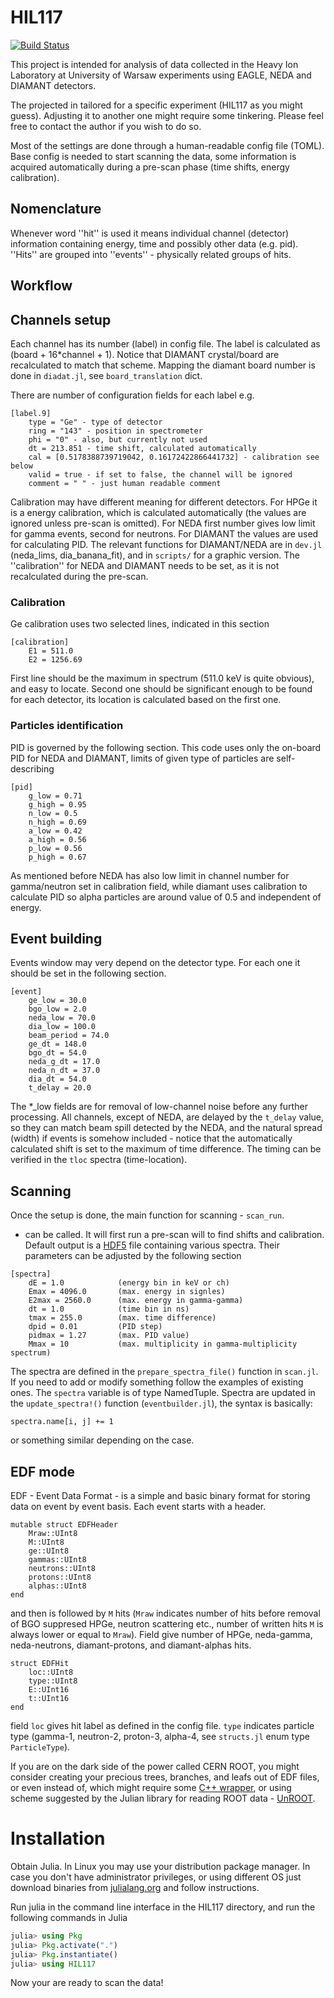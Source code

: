 # HIL117

[![Build Status](https://github.com/k.a.miernik@gmail.com/HIL117.jl/actions/workflows/CI.yml/badge.svg?branch=main)](https://github.com/k.a.miernik@gmail.com/HIL117.jl/actions/workflows/CI.yml?query=branch%3Amain)

This project is intended for analysis of data collected in the Heavy Ion Laboratory
at University of Warsaw experiments using EAGLE, NEDA and DIAMANT detectors.

The projected in tailored for a specific experiment (HIL117 as you might 
guess). Adjusting it to another one might require some tinkering. Please 
feel free to contact the author if you wish to do so. 

Most of the settings are done through a human-readable config file (TOML).
Base config is needed to start scanning the data, some information is acquired 
automatically during a pre-scan phase (time shifts, energy calibration).

## Nomenclature
Whenever word ''hit'' is used it means individual channel (detector) information
containing energy, time and possibly other data (e.g. pid).
''Hits'' are grouped into ''events'' - physically related groups of hits.

## Workflow

## Channels setup
Each channel has its number (label) in config file. The label is calculated
as (board + 16*channel + 1). Notice that DIAMANT crystal/board are recalculated
to match that scheme. Mapping the diamant board number is done in `diadat.jl`, 
see `board_translation` dict.  

There are number of configuration fields for each label e.g.
```
[label.9]
	type = "Ge" - type of detector
	ring = "143" - position in spectrometer
	phi = "0" - also, but currently not used
	dt = 213.851 - time shift, calculated automatically
	cal = [0.5178388739719042, 0.16172422866441732] - calibration see below
	valid = true - if set to false, the channel will be ignored
	comment = " " - just human readable comment
```

Calibration may have different meaning for different detectors. For HPGe it
is a energy calibration, which is calculated automatically (the values are
ignored unless pre-scan is omitted). For NEDA first number gives low limit 
for gamma events, second for neutrons. For DIAMANT the values are used for
calculating PID. The relevant functions for DIAMANT/NEDA are in `dev.jl`
(neda_lims, dia_banana_fit), and in `scripts/` for a graphic version. The
''calibration'' for NEDA and DIAMANT needs to be set, as it is not recalculated
during the pre-scan.

### Calibration
Ge calibration uses two selected lines, indicated in this section
```
[calibration]
	E1 = 511.0
	E2 = 1256.69
```
First line should be the maximum in spectrum (511.0 keV is quite obvious), 
and easy to locate. Second one should be significant enough to be found for 
each detector, its location is calculated based on the first one.

### Particles identification
PID is governed by the following section. This code uses only the on-board
PID for NEDA and DIAMANT, limits of given type of particles are self-describing
```
[pid]
	g_low = 0.71
	g_high = 0.95
	n_low = 0.5
	n_high = 0.69
	a_low = 0.42
	a_high = 0.56
	p_low = 0.56
	p_high = 0.67
```
As mentioned before NEDA has also low limit in channel number for gamma/neutron
set in calibration field, while diamant uses calibration to calculate PID so
alpha particles are around value of 0.5 and independent of energy.

## Event building
Events window may very depend on the detector type. For each one it should
be set in the following section.
```
[event]
	ge_low = 30.0
	bgo_low = 2.0
	neda_low = 70.0
	dia_low = 100.0
	beam_period = 74.0
	ge_dt = 148.0
	bgo_dt = 54.0
	neda_g_dt = 17.0
	neda_n_dt = 37.0
	dia_dt = 54.0
	t_delay = 20.0
```
The *_low fields are for removal of low-channel noise before any further
 processing. All channels, except of NEDA, are delayed by the `t_delay` value, 
 so they can match beam spill detected by the NEDA, and the natural spread (width)
 if events is somehow included - notice that the automatically calculated shift 
 is set to the maximum of time difference. The timing can be verified in the 
 `tloc` spectra (time-location).

## Scanning
Once the setup is done, the main function for scanning - `scan_run`. 
- can be called. It will first run a pre-scan will to find shifts and 
calibration.  Default output is a 
[HDF5](https://www.hdfgroup.org/solutions/hdf5/) file containing various spectra. 
Their parameters can be adjusted by the following section
```
[spectra]
	dE = 1.0            (energy bin in keV or ch)
	Emax = 4096.0       (max. energy in signles)
	E2max = 2560.0      (max. energy in gamma-gamma)
	dt = 1.0            (time bin in ns)
	tmax = 255.0        (max. time difference)
	dpid = 0.01         (PID step)
	pidmax = 1.27       (max. PID value)
	Mmax = 10           (max. multiplicity in gamma-multiplicity spectrum)
```

The spectra are defined in the `prepare_spectra_file()` function in `scan.jl`. 
If you need to add or modify something follow the examples of existing ones.
The `spectra` variable is of type NamedTuple.  Spectra are updated in 
the `update_spectra!()` function (`eventbuilder.jl`), the syntax is basically:
```
spectra.name[i, j] += 1
```
or something similar depending on the case.

## EDF mode
EDF - Event Data Format - is a simple and basic binary format for storing 
data on event by event basis. Each event starts with a header.
```
mutable struct EDFHeader
    Mraw::UInt8
    M::UInt8
    ge::UInt8
    gammas::UInt8
    neutrons::UInt8
    protons::UInt8
    alphas::UInt8
end
```

and then is followed by `M` hits (`Mraw` indicates number of hits before 
removal of BGO suppresed HPGe, neutron scattering etc., number of written hits 
`M` is always lower or equal to `Mraw`).  Field give number
of HPGe, neda-gamma, neda-neutrons, diamant-protons, and diamant-alphas hits.
```
struct EDFHit
    loc::UInt8
    type::UInt8
    E::UInt16
    t::UInt16
end
```
field `loc` gives hit label as defined in the config file. `type` indicates
particle type (gamma-1, neutron-2, proton-3, alpha-4, see `structs.jl` 
enum type `ParticleType`).

If you are on the dark side of the power called CERN ROOT, you might consider
creating your precious trees, branches, and leafs out of EDF files, or even
instead of, which might require some
 [C++ wrapper](https://github.com/JuliaInterop/CxxWrap.jl?tab=readme-ov-file),
 or using scheme suggested by the Julian library for reading ROOT data -
 [UnROOT](https://juliahep.github.io/UnROOT.jl/stable/exampleusage/).

# Installation

Obtain Julia. In Linux you may use your distribution package manager.
In case you don't have administrator privileges, or using different
OS just download binaries from 
[julialang.org](https://julialang.org/downloads/) and follow instructions.

Run julia in the command line interface in the HIL117 directory, and run 
the following commands in Julia

```julia
julia> using Pkg
julia> Pkg.activate(".")
julia> Pkg.instantiate()
julia> using HIL117
```

Now your are ready to scan the data!
